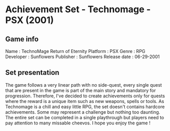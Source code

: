 # Achievement Set - Technomage - PSX (2001)
## Game info
Name : TechnoMage Return of Eternity
Platform : PSX
Genre : RPG
Developer : Sunflowers
Publisher : Sunflowers
Release date : 06-29-2001

## Set presentation
The game follows a very linear path with no side-quest, every single quest that are present in the game is part of the main story and mandatory for progression. Therefore, I've decided to create achievements only for quests where the reward is a unique item such as new weapons, spells or tools. As Technomage is a chill and easy little RPG, the set doesn't contains hardcore achievements. Some may represent a challenge but nothing too daunting. The entire set can be completed in a single playthrough but players need to pay attention to many missable cheevos. 
I hope you enjoy the game !

